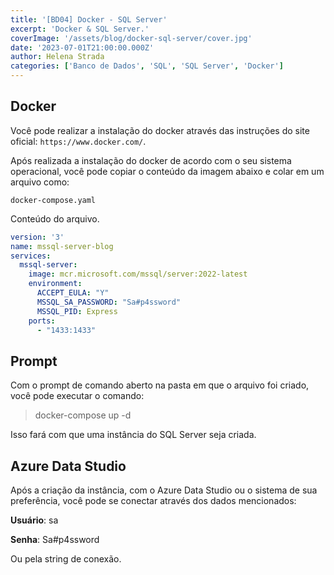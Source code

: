 ```yaml
---
title: '[BD04] Docker - SQL Server'
excerpt: 'Docker & SQL Server.'
coverImage: '/assets/blog/docker-sql-server/cover.jpg'
date: '2023-07-01T21:00:00.000Z'
author: Helena Strada
categories: ['Banco de Dados', 'SQL', 'SQL Server', 'Docker']
---
```


## Docker

Você pode realizar a instalação do docker através das instruções do site oficial: `https://www.docker.com/`.

Após realizada a instalação do docker de acordo com o seu sistema operacional, você pode copiar o conteúdo da imagem abaixo e colar em um arquivo como:

`docker-compose.yaml`

Conteúdo do arquivo.

```yaml
version: '3'
name: mssql-server-blog
services:
  mssql-server:
    image: mcr.microsoft.com/mssql/server:2022-latest
    environment:
      ACCEPT_EULA: "Y"
      MSSQL_SA_PASSWORD: "Sa#p4ssword"
      MSSQL_PID: Express
    ports:
      - "1433:1433"
```

## Prompt

Com o prompt de comando aberto na pasta em que o arquivo foi criado, você pode executar o comando: 

> docker-compose up -d

Isso fará com que uma instância do SQL Server seja criada.

## Azure Data Studio

Após a criação da instância, com o Azure Data Studio ou o sistema de sua preferência, você pode se conectar através dos dados mencionados:

**Usuário**: sa

**Senha**: Sa#p4ssword

Ou pela string de conexão.
